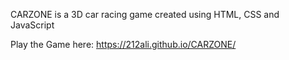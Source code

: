 CARZONE is a 3D car racing game created using HTML, CSS and JavaScript

Play the Game here: https://212ali.github.io/CARZONE/
